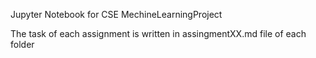 Jupyter Notebook for CSE MechineLearningProject

The task of each assignment is written in assingmentXX.md file of each folder
